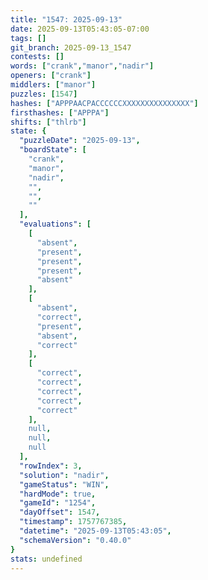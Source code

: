 ```yaml
---
title: "1547: 2025-09-13"
date: 2025-09-13T05:43:05-07:00
tags: []
git_branch: 2025-09-13_1547
contests: []
words: ["crank","manor","nadir"]
openers: ["crank"]
middlers: ["manor"]
puzzles: [1547]
hashes: ["APPPAACPACCCCCCXXXXXXXXXXXXXXX"]
firsthashes: ["APPPA"]
shifts: ["thlrb"]
state: {
  "puzzleDate": "2025-09-13",
  "boardState": [
    "crank",
    "manor",
    "nadir",
    "",
    "",
    ""
  ],
  "evaluations": [
    [
      "absent",
      "present",
      "present",
      "present",
      "absent"
    ],
    [
      "absent",
      "correct",
      "present",
      "absent",
      "correct"
    ],
    [
      "correct",
      "correct",
      "correct",
      "correct",
      "correct"
    ],
    null,
    null,
    null
  ],
  "rowIndex": 3,
  "solution": "nadir",
  "gameStatus": "WIN",
  "hardMode": true,
  "gameId": "1254",
  "dayOffset": 1547,
  "timestamp": 1757767385,
  "datetime": "2025-09-13T05:43:05",
  "schemaVersion": "0.40.0"
}
stats: undefined
---
```

<!-- more -->
